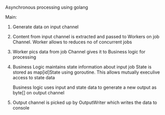 Asynchronous processing using golang


Main: 
1. Generate data on input channel
2. Content from input channel is extracted and passed to Workers on job Channel.
   Worker allows to reduces no of concurrent jobs
3. Worker pics data from job Channel gives it to Business logic for processing
4. Business Logic maintains state information about input job
   State is stored as map[id]State using goroutine.
   This allows mutually execulive access to state data
   
   Business logic uses input and state data to generate a new output as byte[] on output channel
5. Output channel is picked up by OutputWriter which writes the data to console
  




